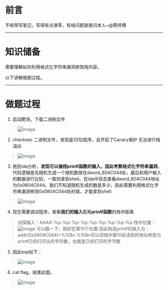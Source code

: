 # 前言
不经常写笔记，写得有点潦草，有啥问题直接问本人~@蔡师傅
***

# 知识储备
需要理解如何利用格式化字符串漏洞修改栈内容。  

以下讲解做题过程。
***

# 做题过程
1. 启动靶场，下载二进制文件
>![image](https://github.com/user-attachments/assets/f3946636-d6dc-4a90-ad03-18c325a4acf4)
2. checksec 二进制文件，发现是32位程序，且开启了Canary保护 无法进行栈溢出
>![image](https://github.com/user-attachments/assets/e660ce96-f61e-4b8d-a926-6de8fa3f1120)  
3. 拖到ida分析，**发现可以操控printf函数的输入，因此考察格式化字符串漏洞**。代码逻辑是先随机生成一个随机数放在dword_804C044处，最后和用户输入的数据进行比较，一致则拿到shell。在ida中双击查看dword_804C044地址为0x0804C044。我们不知道随机生成的数是多少，因此需要利用格式化字符串漏洞修改0x0804C044处的值，才能拿到shell
>![image](https://github.com/user-attachments/assets/752a986c-028c-49b2-95ff-c5e8537c5e35)  
4. 现在需要调试程序，查看**我们的输入**距离**printf函数**的栈中距离
>试探输入：AAAA-%p-%p-%p-%p-%p-%p-%p-%p-%p
>栈中位置：
>![image](https://github.com/user-attachments/assets/ef53fd89-1165-4fb9-af2b-7252cb0fd4e7)
>可以数一下，刚好在第10个位置
>因此构造printf的输入为：
>addr(0x0804C044)+%10&n
>%10&n可以将栈中第10处读到的地址修改为 printf已经打印出的字符数，也就是已经打印的字节数

5. 因此exp如下：
>![image](https://github.com/user-attachments/assets/b2d3c493-2eb7-4eca-a814-e3a51e64e43b)
6. cat flag，结束此题。
>![image](https://github.com/user-attachments/assets/ac75657e-5999-4d63-aa29-cfd7c09ab1a6)






   

